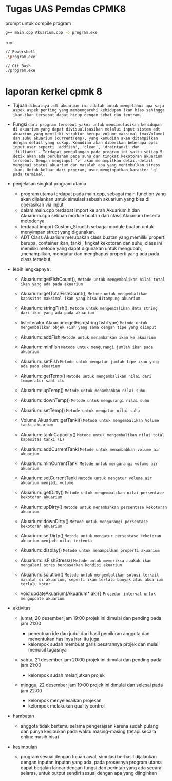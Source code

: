 # Tugas UAS Pemdas CPMK8

prompt untuk compile program

```bash
g++ main.cpp Akuarium.cpp -o program.exe
```

run:

```bash
// Powershell
.\program.exe

// Git Bash
./program.exe
```









# laporan kerkel cpmk 8
- Tujuan ```dibuatnya adt akuarium ini adalah untuk mengetahui apa saja aspek aspek penting yang mempengaruhi kehidupan ikan hias sehingga ikan-ikan tersebut dapat hidup dengan sehat dan tentram.```

- Fungsi ```dari program tersebut yakni untuk mensimulasikan kehidupan di akuarium yang dapat divisualisasikan melalui input sistem adt akuarium yang memiliki struktur berupa volume maksimal (maxVolume) dan suhu akuarium (currentTemp), yang kemudian akan ditampilkan dengan detail yang cukup. Kemudian akan diberikan beberapa opsi input user seperti 'addfish', 'clean', 'draintanki' dan 'filltanki'. Terdapat pengulangan pada program ini yaitu setiap 5 detik akan ada perubahan pada suhu dan tingkat kekotoran akuarium tersebut. Dengan menginput 'v' akan menampilkan detail-detail mengenai status akuarium dan masalah apa yang menimbulkan stress ikan. Untuk keluar dari program, user menginputkan karakter 'q' pada terminal.```

- penjelasan singkat program utama
  + program utama terdapat pada main.cpp, sebagai main function yang akan dijalankan untuk simulasi sebuah akuarium yang bisa di operasikan via input
  + dalam main.cpp terdapat import ke arah Akuarium.h dan Akuarium.cpp sebuah module buatan dari class Akuarium beserta metodenya.
  + terdapat import Custom_Struct.h sebagai module buatan untuk menyimpan struct yang digunakan.
  + ADT Class Akuarium merupakan class buatan yang memiliki properti berupa, container ikan, tanki , tingkat kekotoran dan suhu, class ini memiliki metode yang dapat digunakan untuk mengubah, ,menampilkan, mengatur dan menghapus properti yang ada pada class tersebut.
- lebih lengkapnya :
    + Akuarium::getFishCount(), ```Metode untuk mengembalikan nilai total ikan yang ada pada akuarium```
    + Akuarium::getTotalFishCount(), ```Metode untuk mengembalikan kapasitas maksimal ikan yang bisa ditampung akuarium```
    + Akuarium::stringFish(), ```Metode untuk mengembalikan data string dari ikan yang ada pada akuarium```
    + list<Fish>::iterator Akuarium::getFish(string fishType) ```Metode untuk mengembalikan objek Fish yang sama dengan tipe yang diinput```

    + Akuarium::addFish ```Metode untuk menambahkan ikan ke akuarium```
    + Akuarium::minFish ```Metode untuk mengurangi jumlah ikan pada akuarium```
    + Akuarium::setFish  ```Metode untuk mengatur jumlah tipe ikan yang ada pada akuarium```

    + Akuarium::getTemp() ```Metode untuk mengembalikan nilai dari temperatur saat itu```
    + Akuarium::upTemp() ```Metode untuk menambahkan nilai suhu```
    + Akuarium::downTemp() ```Metode untuk mengurangi nilai suhu```
    + Akuarium::setTemp() ```Metode untuk mengatur nilai suhu```

    + Volume Akuarium::getTanki() ```Metode untuk mengembalikan Volume tanki akuarium ```
    + Akuarium::tankiCapacity() ```Metode untuk mengembalikan nilai total kapasitas tanki (L)```
    + Akuarium::addCurrentTanki ```Metode untuk menambahkan volume air akuarium```
    + Akuarium::minCurrentTanki ```Metode untuk mengurangi volume air akuarium```
    + Akuarium::setCurrentTanki ```Metode untuk mengatur volume air akuarium menjadi volume```

    + Akuarium::getDirty() ```Metode untuk mengembalikan nilai persentase kekotoran akuarium```
    + Akuarium::upDirty() ```Metode untuk menambahkan persentase kekotoran akuarium```
    + Akuarium::downDirty() ```Metode untuk mengurangi persentase kekotoran akuarium```
    + Akuarium::setDirty() ```Metode untuk mengatur persentase kekotoran akuarium menjadi nilai tertentu```

    + Akuarium::display() ```Metode untuk menampilkan properti akuarium```
    + Akuarium::isFishStress() ```Metode untuk memeriksa apakah ikan mengalami stres berdasarkan kondisi akuarium```
    + Akuarium::solution() ```Metode untuk mengembalikan solusi terkait masalah di akuarium, seperti ikan terlalu banyak atau akuarium terlalu kotor```

    + void updateAkuarium(Akuarium* ak){} ```Prosedur interval untuk mengupdate akuarium```



- aktivitas
  + jumat, 20 desember jam 19:00 projek ini dimulai dan pending pada jam 21:00
    + penentuan ide dan judul dari hasil pemikiran anggota dan menentukan hasilnya hari itu juga
    + kelompok sudah membuat garis besarannya projek dan mulai mencicil tugasnya

  + sabtu, 21 desember jam 20:00 projek ini dimulai dan pending pada jam 21:00
    + kelompok sudah melanjutkan projek

  + minggu, 22 desember jam 19:00 projek ini dimulai dan selesai pada jam 22:00 
    + kelompok menyelesaikan projekan
    + kelompok melakukan quality control


- hambatan
  + anggota tidak bertemu selama pengerajaan karena sudah pulang dan punya kesibukan pada waktu masing-masing (tetapi secara online masih bisa)

- kesimpulan
  + program sesuai dengan tujuan awal, simulasi berhasil dijalankan dengan inputan inputan yang ada. pada prosesnya program utama dapat berjalan lancar dengan fungsi dan perintah yang ada secara selaras, untuk output sendiri sesuai dengan apa yang diinginkan
